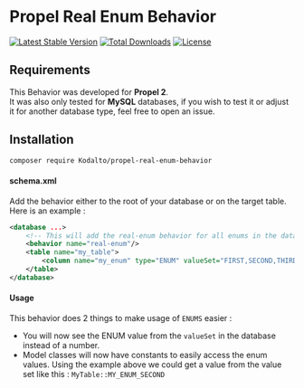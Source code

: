 # Propel Real Enum Behavior

[![Latest Stable Version](https://poser.pugx.org/Kodalto/propel-real-enum-behavior/v/stable)](https://packagist.org/packages/Kodalto/propel-real-enum-behavior)
[![Total Downloads](https://poser.pugx.org/Kodalto/propel-real-enum-behavior/downloads)](https://packagist.org/packages/Kodalto/propel-real-enum-behavior)
[![License](https://poser.pugx.org/Kodalto/propel-real-enum-behavior/license)](https://packagist.org/packages/Kodalto/propel-real-enum-behavior)

## Requirements

This Behavior was developed for **Propel 2**.  
It was also only tested for **MySQL** databases, if you wish to test it or adjust it for another database type, feel free to open an issue.

## Installation

```bash
composer require Kodalto/propel-real-enum-behavior
```

#### schema.xml
Add the behavior either to the root of your database or on the target table.   
Here is an example :

```XML
<database ...>
    <!-- This will add the real-enum behavior for all enums in the database -->
    <behavior name="real-enum"/>
    <table name="my_table">        
        <column name="my_enum" type="ENUM" valueSet="FIRST,SECOND,THIRD" />
    </table>
</database>
```

#### Usage

This behavior does 2 things to make usage of `ENUMS` easier : 

- You will now see the ENUM value from the `valueSet` in the database instead of a number.
- Model classes will now have constants to easily access the enum values. Using the example above we could get a value from the value set like this : 
`MyTable::MY_ENUM_SECOND`

